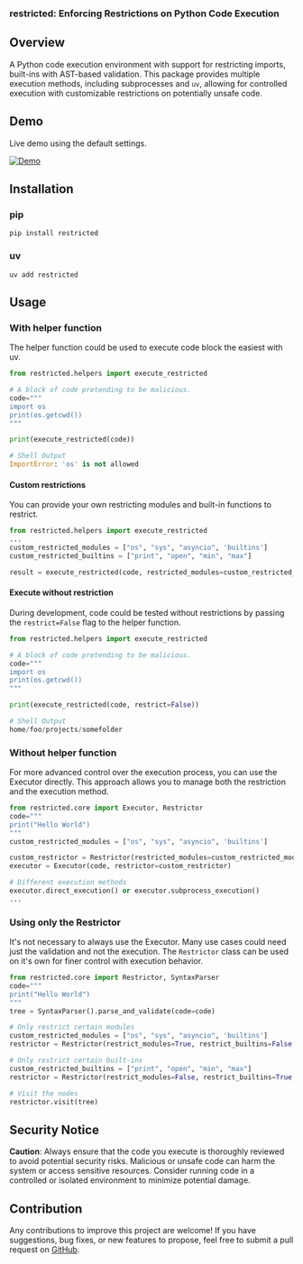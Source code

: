 ### restricted: Enforcing Restrictions on Python Code Execution

## Overview
A Python code execution environment with support for restricting imports, built-ins with AST-based validation. This package provides multiple execution methods, including subprocesses and `uv`, allowing for controlled execution with customizable restrictions on potentially unsafe code.

## Demo
Live demo using the default settings.


[![Demo](https://github.com/user-attachments/assets/9f679859-5afa-49dd-b771-048452a2d7e9)](https://dotpy.bimals.net)


## Installation

### pip
```text
pip install restricted
```
### uv
```text
uv add restricted
```

## Usage
### With helper function
The helper function could be used to execute code block the easiest with uv. 
```python
from restricted.helpers import execute_restricted

# A block of code pretending to be malicious.
code="""
import os
print(os.getcwd())
"""

print(execute_restricted(code))

# Shell Output
ImportError: 'os' is not allowed
```

#### Custom restrictions
You can provide your own restricting modules and built-in functions to restrict.
```python
from restricted.helpers import execute_restricted
...
custom_restricted_modules = ["os", "sys", "asyncio", 'builtins'] 
custom_restricted_builtins = ["print", "open", "min", "max"]

result = execute_restricted(code, restricted_modules=custom_restricted_modules, restricted_builtins=custom_restricted_builtins)
```

#### Execute without restriction
During development, code could be tested without restrictions by passing the `restrict=False` flag to the helper function.
```python
from restricted.helpers import execute_restricted

# A block of code pretending to be malicious.
code="""
import os
print(os.getcwd())
"""

print(execute_restricted(code, restrict=False))

# Shell Output
home/foo/projects/somefolder
```
### Without helper function
For more advanced control over the execution process, you can use the Executor directly. This approach allows you to manage both the restriction and the execution method.
```python
from restricted.core import Executor, Restrictor
code="""
print("Hello World")
"""
custom_restricted_modules = ["os", "sys", "asyncio", 'builtins'] 

custom_restrictor = Restrictor(restricted_modules=custom_restricted_modules)
executor = Executor(code, restrictor=custom_restrictor)

# Different execution methods
executor.direct_execution() or executor.subprocess_execution()
...
```
### Using only the Restrictor
It's not necessary to always use the Executor. Many use cases could need just the validation and not the execution. 
The `Restrictor` class can be used on it's own for finer control with execution behavior.
```python
from restricted.core import Restrictor, SyntaxParser
code="""
print("Hello World")
"""
tree = SyntaxParser().parse_and_validate(code=code)

# Only restrict certain modules
custom_restricted_modules = ["os", "sys", "asyncio", 'builtins'] 
restrictor = Restrictor(restrict_modules=True, restrict_builtins=False, restricted_modules=custom_restricted_modules)

# Only restrict certain built-ins
custom_restricted_builtins = ["print", "open", "min", "max"]
restrictor = Restrictor(restrict_modules=False, restrict_builtins=True, restricted_builtins=custom_restricted_builtins)

# Visit the nodes
restrictor.visit(tree)
```

## Security Notice
**Caution**: Always ensure that the code you execute is thoroughly reviewed to avoid potential security risks. Malicious or unsafe code can harm the system or access sensitive resources. Consider running code in a controlled or isolated environment to minimize potential damage.

## Contribution
Any contributions to improve this project are welcome! If you have suggestions, bug fixes, or new features to propose, 
feel free to submit a pull request on [GitHub](https://github.com/bimalpaudels/restricted). 

